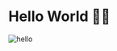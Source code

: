 # Hello World 👋🏻
![hello](https://user-images.githubusercontent.com/21247694/143663186-71504992-daa0-42d9-9e5c-2cc92f36b1ca.gif)

